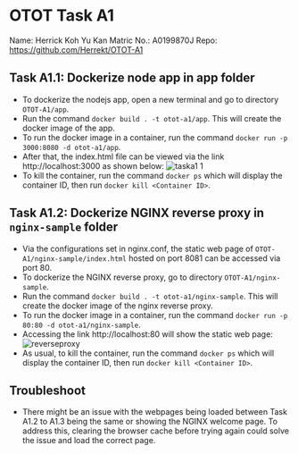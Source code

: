 # OTOT Task A1
Name: Herrick Koh Yu Kan 
Matric No.: A0199870J
Repo: https://github.com/Herrekt/OTOT-A1 

## Task A1.1: Dockerize node app in app folder
-	To dockerize the nodejs app, open a new terminal and go to directory `OTOT-A1/app`.
-	Run the command `docker build . -t otot-a1/app`. This will create the docker image of the app.
-	To run the docker image in a container, run the command `docker run -p 3000:8080 -d otot-a1/app`.
-	After that, the index.html file can be viewed via the link http://localhost:3000 as shown below:
![taska1 1](https://user-images.githubusercontent.com/80625519/196242396-e0f7d8bb-031d-4b3e-8d26-e9768907e385.PNG)
-	To kill the container, run the command `docker ps` which will display the container ID, then run `docker kill <Container ID>`.

## Task A1.2: Dockerize NGINX reverse proxy in `nginx-sample` folder
- Via the configurations set in nginx.conf, the static web page of `OTOT-A1/nginx-sample/index.html` hosted on port 8081 can be accessed via port 80.
- To dockerize the NGINX reverse proxy, go to directory `OTOT-A1/nginx-sample`.
- Run the command `docker build . -t otot-a1/nginx-sample`. This will create the docker image of the nginx reverse proxy.
- To run the docker image in a container, run the command `docker run -p 80:80 -d otot-a1/nginx-sample`.
- Accessing the link http://localhost:80 will show the static web page:
![reverseproxy](https://user-images.githubusercontent.com/80625519/196243166-1c6b11ae-6150-4f86-afcd-1214676be25e.PNG)
- As usual, to kill the container, run the command `docker ps` which will display the container ID, then run `docker kill <Container ID>`.

## Troubleshoot
- There might be an issue with the webpages being loaded between Task A1.2 to A1.3 being the same or showing the NGINX welcome page. To address this, clearing the browser cache before trying again could solve the issue and load the correct page.

